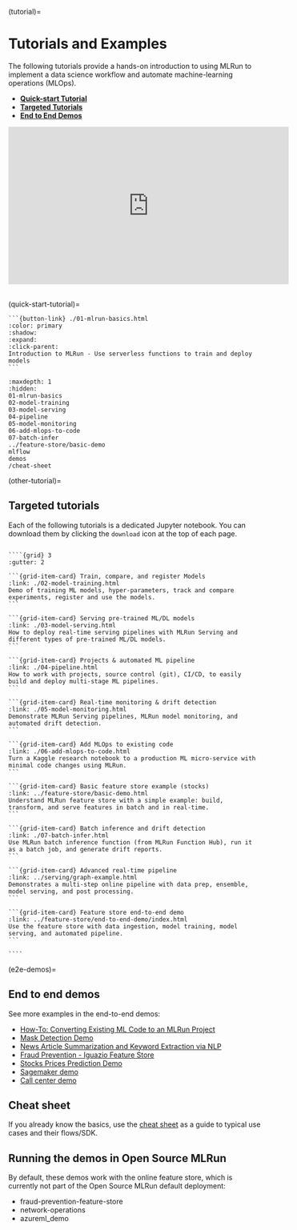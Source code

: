 (tutorial)=
# Tutorials and Examples

The following tutorials provide a hands-on introduction to using MLRun to implement a data science workflow and automate machine-learning operations (MLOps).

- [**Quick-start Tutorial**](./01-mlrun-basics.html) 
- [**Targeted Tutorials**](#other-tutorial)
- [**End to End Demos**](#e2e-demos)

<iframe width="560" height="315" src="https://www.youtube.com/embed/xI8KVGLlj7Q" title="YouTube video player" frameborder="0" allow="accelerometer; autoplay; clipboard-write; encrypted-media; gyroscope; picture-in-picture; web-share" allowfullscreen></iframe><br><br>

(quick-start-tutorial)=

````{card} Make sure you start with the Quick start tutorial to understand the basics
```{button-link} ./01-mlrun-basics.html
:color: primary
:shadow:
:expand:
:click-parent:
Introduction to MLRun - Use serverless functions to train and deploy models
```
````

```{toctree}
:maxdepth: 1
:hidden:
01-mlrun-basics
02-model-training
03-model-serving
04-pipeline
05-model-monitoring
06-add-mlops-to-code
07-batch-infer
../feature-store/basic-demo
mlflow
demos
/cheat-sheet
```

(other-tutorial)=
## Targeted tutorials

Each of the following tutorials is a dedicated Jupyter notebook. You can download them by clicking the `download` icon at the top of each page.


`````{div}

````{grid} 3
:gutter: 2

```{grid-item-card} Train, compare, and register Models
:link: ./02-model-training.html
Demo of training ML models, hyper-parameters, track and compare experiments, register and use the models.
```

```{grid-item-card} Serving pre-trained ML/DL models
:link: ./03-model-serving.html
How to deploy real-time serving pipelines with MLRun Serving and different types of pre-trained ML/DL models.
```

```{grid-item-card} Projects & automated ML pipeline
:link: ./04-pipeline.html
How to work with projects, source control (git), CI/CD, to easily build and deploy multi-stage ML pipelines.
```

```{grid-item-card} Real-time monitoring & drift detection
:link: ./05-model-monitoring.html
Demonstrate MLRun Serving pipelines, MLRun model monitoring, and automated drift detection.
```

```{grid-item-card} Add MLOps to existing code
:link: ./06-add-mlops-to-code.html
Turn a Kaggle research notebook to a production ML micro-service with minimal code changes using MLRun.
```

```{grid-item-card} Basic feature store example (stocks)
:link: ../feature-store/basic-demo.html
Understand MLRun feature store with a simple example: build, transform, and serve features in batch and in real-time.
```

```{grid-item-card} Batch inference and drift detection
:link: ./07-batch-infer.html
Use MLRun batch inference function (from MLRun Function Hub), run it as a batch job, and generate drift reports.
```

```{grid-item-card} Advanced real-time pipeline
:link: ../serving/graph-example.html
Demonstrates a multi-step online pipeline with data prep, ensemble, model serving, and post processing. 
```

```{grid-item-card} Feature store end-to-end demo
:link: ../feature-store/end-to-end-demo/index.html
Use the feature store with data ingestion, model training, model serving, and automated pipeline.
```

````
`````

(e2e-demos)=
## End to end demos

See more examples in the end-to-end demos:
- [How-To: Converting Existing ML Code to an MLRun Project](https://github.com/mlrun/demos/tree/master/howto) 
- [Mask Detection Demo](https://github.com/mlrun/demos/tree/master/mask-detection)
- [News Article Summarization and Keyword Extraction via NLP](https://github.com/mlrun/demos/tree/master/news-article-nlp)
- [Fraud Prevention - Iguazio Feature Store](https://github.com/mlrun/demos/tree/master/fraud-prevention-feature-store)
- [Stocks Prices Prediction Demo](https://github.com/mlrun/demos/tree/master/stocks-prediction)
- [Sagemaker demo](https://github.com/mlrun/demo-sagemaker)
- [Call center demo](https://github.com/mlrun/demo-call-center)

## Cheat sheet

If you already know the basics, use the [cheat sheet](../cheat-sheet.html) as a guide to typical use cases and their flows/SDK.

## Running the demos in Open Source MLRun

By default, these demos work with the online feature store, which is currently not part of the Open Source MLRun default deployment:
- fraud-prevention-feature-store 
- network-operations
- azureml_demo